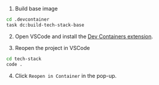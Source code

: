1. Build base image

```bash
cd .devcontainer
task dc:build-tech-stack-base
```

2. Open VSCode and install the [Dev Containers extension](https://marketplace.visualstudio.com/items?itemName=ms-vscode-remote.remote-containers).

3. Reopen the project in VSCode

```bash
cd tech-stack
code .
```

4. Click `Reopen in Container` in the pop-up.

